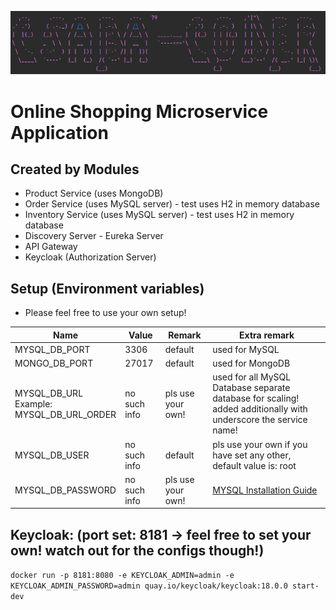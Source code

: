 ![img.png](img/img.png)

# Online Shopping Microservice Application

## Created by Modules

- Product Service (uses MongoDB)
- Order Service (uses MySQL server) - test uses H2 in memory database
- Inventory Service (uses MySQL server) - test uses H2 in memory database
- Discovery Server - Eureka Server
- API Gateway
- Keycloak (Authorization Server)

## Setup (Environment variables)

- Please feel free to use your own setup!

| Name                                             | Value        | Remark            | Extra remark                                                                                                    |
|--------------------------------------------------|--------------|-------------------|-----------------------------------------------------------------------------------------------------------------|
| MYSQL_DB_PORT                                    | 3306         | default           | used for MySQL                                                                                                  |
| MONGO_DB_PORT                                    | 27017        | default           | used for MongoDB                                                                                                |
| MYSQL_DB_URL<br/>Example:<br/>MYSQL_DB_URL_ORDER | no such info | pls use your own!       | used for all MySQL Database separate database for scaling! added additionally with underscore the service name! |
| MYSQL_DB_USER                                    | no such info         | default           | pls use your own if you have set any other, default value is: root                                              |
| MYSQL_DB_PASSWORD                                | no such info | pls use your own! | [MYSQL Installation Guide](https://dev.mysql.com/doc/mysql-installation-excerpt/5.7/en/)                        |


## Keycloak: (port set: 8181 -> feel free to set your own! watch out for the configs though!)

```docker run -p 8181:8080 -e KEYCLOAK_ADMIN=admin -e KEYCLOAK_ADMIN_PASSWORD=admin quay.io/keycloak/keycloak:18.0.0 start-dev```

